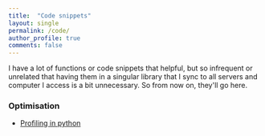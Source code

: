 ```yaml
---
title:  "Code snippets"
layout: single
permalink: /code/
author_profile: true
comments: false
---
```


I have a lot of functions or code snippets that helpful, but so infrequent or unrelated that having them in a singular library that I sync to all servers and computer I access is a bit unnecessary. So from now on, they'll go here.

### Optimisation

- [Profiling in python](https://seafloor.github.io/coding/time-profiling-helper-functions/)